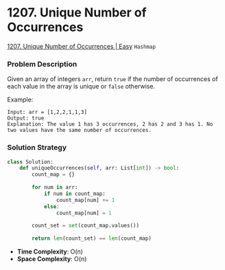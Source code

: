 # 1207. Unique Number of Occurrences

[1207. Unique Number of Occurrences | Easy](https://leetcode.com/problems/unique-number-of-occurrences/?envType=study-plan-v2&id=leetcode-75) `Hashmap` 

### Problem Description
Given an array of integers `arr`, return `true` if the number of occurrences of each value in the array is unique or `false` otherwise.

Example:
```
Input: arr = [1,2,2,1,1,3]
Output: true
Explanation: The value 1 has 3 occurrences, 2 has 2 and 3 has 1. No two values have the same number of occurrences.
```

### Solution Strategy
```Python
class Solution:
    def uniqueOccurrences(self, arr: List[int]) -> bool:
        count_map = {}
        
        for num in arr:
            if num in count_map:
                count_map[num] += 1
            else:
                count_map[num] = 1
                
        count_set = set(count_map.values())
        
        return len(count_set) == len(count_map)

```
* **Time Complexity**: O(n)
* **Space Complexity**: O(n)
